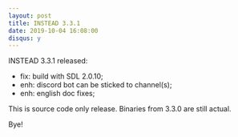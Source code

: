 ```yaml
---
layout: post
title: INSTEAD 3.3.1
date: 2019-10-04 16:08:00
disqus: y
---
```


INSTEAD 3.3.1 released:

- fix: build with SDL 2.0.10;
- enh: discord bot can be sticked to channel(s);
- enh: english doc fixes;

This is source code only release. Binaries from 3.3.0 are still actual.

Bye!

